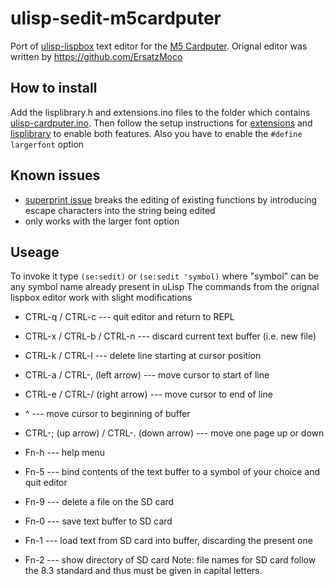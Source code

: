 # ulisp-sedit-m5cardputer
Port of [ulisp-lispbox](https://github.com/ErsatzMoco/ulisp-lispbox) text editor for the [M5 Cardputer](https://docs.m5stack.com/en/core/Cardputer). Orignal editor was written by https://github.com/ErsatzMoco

## How to install
Add the lisplibrary.h and extensions.ino files to the folder which contains [ulisp-cardputer.ino](https://github.com/technoblogy/ulisp-cardputer). Then follow the setup instructions for [extensions](http://www.ulisp.com/show?19Q4) and [lisplibrary](http://www.ulisp.com/show?27OV) to enable both features. Also you have to enable the `#define largerfont` option

## Known issues
- [superprint issue](http://forum.ulisp.com/t/packages-and-persistent-storage/1318/16) breaks the editing of existing functions by introducing escape characters into the string being edited
- only works with the larger font option

## Useage
To invoke it type `(se:sedit)` or `(se:sedit 'symbol)` where "symbol" can be any symbol name already present in uLisp
The commands from the orignal lispbox editor work with slight modifications

- CTRL-q / CTRL-c --- quit editor and return to REPL

- CTRL-x / CTRL-b / CTRL-n --- discard current text buffer (i.e. new file)

- CTRL-k / CTRL-l --- delete line starting at cursor position

- CTRL-a / CTRL-, (left arrow) --- move cursor to start of line

- CTRL-e / CTRL-/ (right arrow) --- move cursor to end of line

- ^ --- move cursor to beginning of buffer

- CTRL-; (up arrow) / CTRL-. (down arrow) --- move one page up or down

- Fn-h --- help menu

- Fn-5 --- bind contents of the text buffer to a symbol of your choice and quit editor

- Fn-9 --- delete a file on the SD card

- Fn-0 --- save text buffer to SD card

- Fn-1 --- load text from SD card into buffer, discarding the present one

- Fn-2 --- show directory of SD card Note: file names for SD card follow the 8.3 standard and thus must be given in capital letters.
